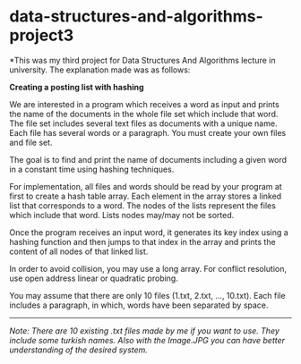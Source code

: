 # data-structures-and-algorithms-project3

*This was my third project for Data Structures And Algorithms lecture in university. The explanation made was as follows:

**Creating a posting list with hashing**

We are interested in a program which receives a word as input and prints the name of the 
documents in the whole file set which include that word. The file set includes several text files as 
documents with a unique name. Each file has several words or a paragraph. You must create your 
own files and file set. 

The goal is to find and print the name of documents including a given word in a constant time using 
hashing techniques. 

For implementation, all files and words should be read by your program at first to create a hash
table array. Each element in the array stores a linked list that corresponds to a word. The nodes of 
the lists represent the files which include that word. Lists nodes may/may not be sorted. 

Once the program receives an input word, it generates its key index using a hashing function and 
then jumps to that index in the array and prints the content of all nodes of that linked list. 

In order to avoid collision, you may use a long array. For conflict resolution, use open address linear 
or quadratic probing. 

You may assume that there are only 10 files (1.txt, 2.txt, …, 10.txt). Each file includes a paragraph, in 
which, words have been separated by space.

--------------------------------------------------------

*Note: There are 10 existing .txt files made by me if you want to use. They include some turkish names. Also with the Image.JPG 
you can have better understanding of the desired system.*
